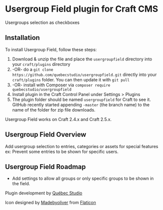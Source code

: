 # Usergroup Field plugin for Craft CMS

Usergroups selection as checkboxes

## Installation

To install Usergroup Field, follow these steps:

1. Download & unzip the file and place the `usergroupfield` directory into your `craft/plugins` directory
2.  -OR- do a `git clone https://github.com/quebecstudio/usergroupfield.git` directly into your `craft/plugins` folder.  You can then update it with `git pull`
3.  -OR- install with Composer via `composer require quebecstudio/usergroupfield`
4. Install plugin in the Craft Control Panel under Settings > Plugins
5. The plugin folder should be named `usergroupfield` for Craft to see it.  GitHub recently started appending `-master` (the branch name) to the name of the folder for zip file downloads.

Usergroup Field works on Craft 2.4.x and Craft 2.5.x.

## Usergroup Field Overview

Add usergroup selection to entries, categories or assets for special features ex: Prevent some entries to be shown for specific users.



## Usergroup Field Roadmap

* Add settings to allow all groups or only specific groups to be shown in the field.

Plugin development by [Québec Studio](http://quebecstudio.com)

Icon designed by [Madebyoliver](http://www.flaticon.com/authors/madebyoliver) from [Flaticon](http://www.flaticon.com/)
